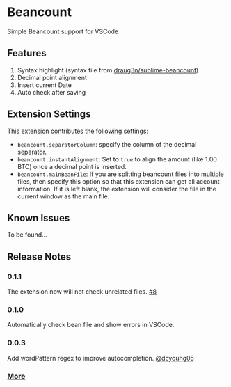 # Beancount

Simple Beancount support for VSCode

## Features

1. Syntax highlight (syntax file from [draug3n/sublime-beancount](https://github.com/draug3n/sublime-beancount/blob/master/beancount.tmLanguage))
2. Decimal point alignment
3. Insert current Date
4. Auto check after saving

## Extension Settings

This extension contributes the following settings:

* `beancount.separatorColumn`: specify the column of the decimal separator.
* `beancount.instantAlignment`: Set to `true` to align the amount (like 1.00 BTC) once a decimal point is inserted.
* `beancount.mainBeanFile`: If you are splitting beancount files into multiple files, then specify this option so that
this extension can get all account information. If it is left blank, the extension will consider the file in the current
window as the main file.

## Known Issues

To be found...

## Release Notes

### 0.1.1

The extension now will not check unrelated files. [#8](https://github.com/Lencerf/vscode-beancount/issues/8)

### 0.1.0

Automatically check bean file and show errors in VSCode.

### 0.0.3

Add wordPattern regex to improve autocompletion. [@dcyoung05](https://github.com/Lencerf/vscode-beancount/pull/6)

### [More](https://github.com/Lencerf/vscode-beancount/blob/master/CHANGELOG.md)
